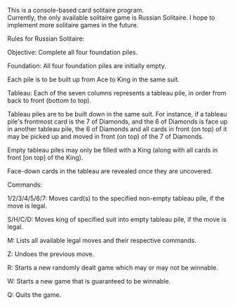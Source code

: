 This is a console-based card solitaire program.  
Currently, the only available solitaire game is Russian Solitaire.
I hope to implement more solitaire games in the future.

Rules for Russian Solitaire:

Objective: Complete all four foundation piles.

Foundation: All four foundation piles are initially empty.

Each pile is to be built up from Ace to King in the same suit.

Tableau:  Each of the seven columns represents a tableau pile, in order from back to front (bottom to top).

Tableau piles are to be built down in the same suit.  For instance, if a tableau pile's frontmost card is the 7 of Diamonds, and the 6 of Diamonds is face up in another tableau pile, 
the 6 of Diamonds and all cards in front (on top) of it may be picked up and moved in front (on top) of the 7 of Diamonds.

Empty tableau piles may only be filled with a King (along with all cards in front [on top] of the King).

Face-down cards in the tableau are revealed once they are uncovered.  

Commands:

1/2/3/4/5/6/7:  Moves card(s) to the specified non-empty tableau pile, if the move is legal.

S/H/C/D:  Moves king of specified suit into empty tableau pile, if the move is legal.

M:  Lists all available legal moves and their respective commands.

Z:  Undoes the previous move.

R:  Starts a new randomly dealt game which may or may not be winnable.

W:  Starts a new game that is guaranteed to be winnable.

Q:  Quits the game.  
